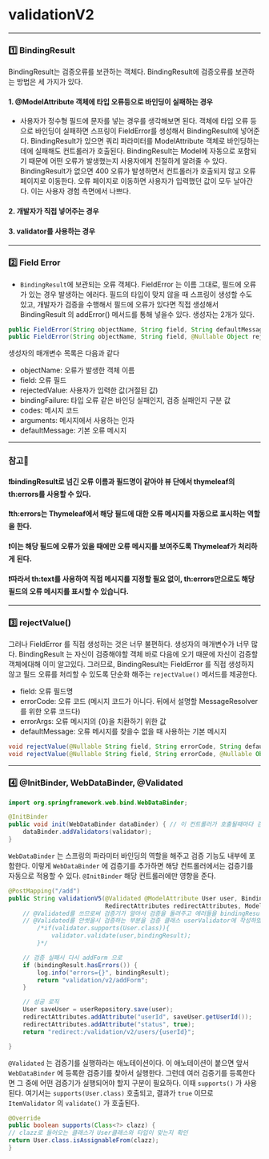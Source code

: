# validationV2
*****
### 1️⃣ BindingResult
BindingResult는 검증오류를 보관하는 객체다. BindingResult에 검증오류를 보관하는 방법은 세 가지가 있다.

#### 1. @ModelAttribute 객체에 타입 오류등으로 바인딩이 실패하는 경우
- 사용자가 정수형 필드에 문자를 넣는 경우를 생각해보면 된다. 객체에 타입 오류 등으로 바인딩이 실패하면 스프링이 FieldError를 생성해서 BindingResult에 넣어준다. BindingResult가 있으면 쿼리 파라미터를 ModelAttribute 객체로 바인딩하는데에 실패해도 컨트롤러가 호출된다. BindingResult는 Model에 자동으로 포함되기 때문에 어떤 오류가 발생했는지 사용자에게 친절하게 알려줄 수 있다. BindingResult가 없으면 400 오류가 발생하면서 컨트롤러가 호출되지 않고 오류 페이지로 이동한다. 오류 페이지로 이동하면 사용자가 입력했던 값이 모두 날아간다. 이는 사용자 경험 측면에서 나쁘다.

#### 2. 개발자가 직접 넣어주는 경우
#### 3. validator를 사용하는 경우
*****
### 2️⃣ Field Error
- `BindingResult`에 보관되는 오류 객체다. FieldError 는 이름 그대로, 필드에 오류가 있는 경우 발생하는 에러다. 필드의 타입이 맞지 않을 때 스프링이 생성할 수도 있고, 개발자가 검증을 수행해서 필드에 오류가 있다면 직접 생성해서 BindingResult 의 addError() 메서드를 통해 넣을수 있다. 생성자는 2개가 있다.
```java
public FieldError(String objectName, String field, String defaultMessage);
public FieldError(String objectName, String field, @Nullable Object rejectedValue, boolean bindingFailure, @Nullable String[] codes, @Nullable Object[] arguments, @Nullable String defaultMessage);
```
생성자의 매개변수 목록은 다음과 같다
 * objectName: 오류가 발생한 객체 이름
 *  field: 오류 필드
 *  rejectedValue: 사용자가 입력한 값(거절된 값)
 *  bindingFailure: 타입 오류 같은 바인딩 실패인지, 검증 실패인지 구분 값
 *  codes: 메시지 코드
 *  arguments: 메시지에서 사용하는 인자
 *  defaultMessage: 기본 오류 메시지
*****
### 참고🤩
#### ❗️bindingResult로 넘긴 오류 이름과 필드명이 같아야 뷰 단에서 thymeleaf의 th:errors를 사용할 수 있다.
#### ❗️th:errors는 Thymeleaf에서 해당 필드에 대한 오류 메시지를 자동으로 표시하는 역할을 한다. 
#### ❗️이는 해당 필드에 오류가 있을 때에만 오류 메시지를 보여주도록 Thymeleaf가 처리하게 된다. 
#### ❗️따라서 th:text를 사용하여 직접 메시지를 지정할 필요 없이, th:errors만으로도 해당 필드의 오류 메시지를 표시할 수 있습니다.

*****
### 3️⃣ rejectValue()
그러나 FieldError 를 직접 생성하는 것은 너무 불편하다. 생성자의 매개변수가 너무 많다. BindingResult 는 자신이 검증해야할 객체 바로 다음에 오기 때문에 자신이 검증할 객체에대해 이미 알고있다. 그러므로, BindingResult는 FieldError 를 직접 생성하지 않고 필드 오류를 처리할 수 있도록 단순화 해주는 `rejectValue()` 메서드를 제공한다.

* field: 오류 필드명
* errorCode: 오류 코드 (메시지 코드가 아니다. 뒤에서 설명할 MessageResolver를 위한 오류 코드다)
* errorArgs: 오류 메시지의 {0}을 치환하기 위한 값
* defaultMessage: 오류 메시지를 찾을수 없을 때 사용하는 기본 메시지

```java
void rejectValue(@Nullable String field, String errorCode, String defaultMessage);
void rejectValue(@Nullable String field, String errorCode, @Nullable Object[] errorArgs, @Nullable String defaultMessage);
```
*****

### 4️⃣ @InitBinder, WebDataBinder, @Validated

```java
import org.springframework.web.bind.WebDataBinder;

@InitBinder
public void init(WebDataBinder dataBinder) { // 이 컨트롤러가 호출될때마다 검증기가 작동한다.
    dataBinder.addValidators(validator);
}
```
`WebDataBinder` 는 스프링의 파라미터 바인딩의 역할을 해주고 검증 기능도 내부에 포함한다.
이렇게 `WebDataBinder` 에 검증기를 추가하면 해당 컨트롤러에서는 검증기를 자동으로 적용할 수 있다. `@InitBinder` 해당 컨트롤러에만 영향을 준다.
```java
@PostMapping("/add")
public String validationV5(@Validated @ModelAttribute User user, BindingResult bindingResult,
                           RedirectAttributes redirectAttributes, Model model) {
    // @Validated를 쓰므로써 검증기가 알아서 검증을 돌려주고 에러들을 bindingResult에 담아놓는다.
    // @Validated를 안썻을시 검증하는 부분을 검증 클래스 userValidator에 작성하였고, 그걸 호출해주었다.
        /*if(validator.supports(User.class)){
            validator.validate(user,bindingResult);
        }*/

    // 검증 실패시 다시 addForm 으로
    if (bindingResult.hasErrors()) {
        log.info("errors={}", bindingResult);
        return "validation/v2/addForm";
    }

    // 성공 로직
    User saveUser = userRepository.save(user);
    redirectAttributes.addAttribute("userId", saveUser.getUserId());
    redirectAttributes.addAttribute("status", true);
    return "redirect:/validation/v2/users/{userId}";

}
```
`@Validated` 는 검증기를 실행하라는 애노테이션이다.
이 애노테이션이 붙으면 앞서 `WebDataBinder` 에 등록한 검증기를 찾아서 실행한다. 그런데 여러 검증기를 등록한다 면 그 중에 어떤 검증기가 실행되어야 할지 구분이 필요하다. 이때 `supports()` 가 사용된다. 여기서는
`supports(User.class)` 호출되고, 결과가 `true` 이므로 `ItemValidator` 의 `validate()` 가 호출된다.
```java
@Override
public boolean supports(Class<?> clazz) {
// clazz로 들어오는 클래스가 User클래스와 타입이 맞는지 확인
return User.class.isAssignableFrom(clazz);
}
```